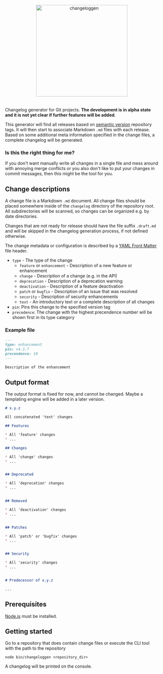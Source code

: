 <div align="center" markdown="1" style="margin-bottom: 2.5em">
  <p>
    <img src="https://raw.githubusercontent.com/masinio/changeloggen/master/changeloggen.png" alt="changeloggen" style="width: 300px; max-width: 70%; height: auto;" />
  </p>
</div>

Changelog generator for Git projects. **The development is in alpha
state and it is not yet clear if further features will be added**.


This generator will find all releases based on
[semantic version](https://semver.org/) repository tags. It will then
start to associate Markdown `.md` files with each release. Based on some
additional meta information specified in the change files, a complete
changelog will be generated.

### Is this the right thing for me?

If you don't want manually write all changes in a single file and
mess around with annoying merge conflicts or you also don't like
to put your changes in commit messages, then this might be the tool
for you.

## Change descriptions

A change file is a Markdown `.md` document. All change files should
be placed somewhere inside of the `changelog` directory of the
repository root. All subdirectories will be scanned, so changes can
be organized e.g. by date directories.

Changes that are not ready for release should have the file suffix
`.draft.md` and will be skipped in the changelog generation process,
if not defined otherwise.

The change metadata or configuration is described by a
[YAML Front Matter](https://jekyllrb.com/docs/frontmatter/)
file header.

* `type` - The type of the change
  * `feature` or `enhancement` - Description of a new feature or
    enhancement
  * `change` - Description of a change (e.g. in the API)
  * `deprecation` - Description of a deprecation warning
  * `deactivation` - Description of a feature deactivation
  * `patch` or `bugfix` - Description of an issue that was resolved
  * `security` - Description of security enhancements
  * `text` - An introductory text or a complete description of all
    changes
* `pin`: Pins this change to the specified version tag
* `precedence`: The change with the highest precendence number will be
  shown first in its type category

### Example file

```markdown
---
type: enhancement
pin: v4.3.7
precendence: 10
---

Description of the enhancement
```

## Output format

The output format is fixed for now, and cannot be changed. Maybe a
templating engine will be added in a later version.

```markdown
# x.y.z

All concatenated 'text' changes

## Features

* All 'feature' changes
* ...

## Changes

* All 'change' changes
* ...


## Deprecated

* All 'deprecation' changes
* ...


## Removed

* All 'deactivation' changes
* ...


## Patches

* All 'patch' or 'bugfix' changes
* ...


## Security

* All 'security' changes
* ...


# Predecessor of x.y.z

...
```

## Prerequisites

[Node.js](https://nodejs.org/en/) must be installed.

## Getting started

Go to a repository that does contain change files or execute the CLI
tool with the path to the repository

```
node bin/changeloggen <repository_dir>
```

A changelog will be printed on the console.
